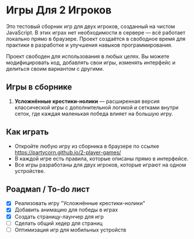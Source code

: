 # Игры Для 2 Игроков

Это тестовый сборник игр для двух игроков, созданный на чистом JavaScript. В этих играх нет необходимости в сервере — всё работает локально прямо в браузере. Проект создаётся в свободное время для практики в разработке и улучшения навыков программирования.

Проект свободен для использования в любых целях. Вы можете модифицировать код, добавлять свои игры, изменять интерфейс и делиться своим вариантом с другими.

## Игры в сборнике

1. **Усложнённые крестики-нолики** — расширенная версия классической игры с дополнительной логикой и сетками внутри сеток, где каждая маленькая победа влияет на большую игру.

## Как играть

* Откройте любую игру из сборника в браузере по ссылке https://partycorn.github.io/2-player-games/
* В каждой игре есть правила, которые описаны прямо в интерфейсе.
* Все игры разработаны для двух игроков, которые играют на одном устройстве.

## Роадмап / To-do лист

* [X]  Реализовать игру "Усложнённые крестики-нолики"
* [X]  Добавить анимацию для победы в играх
* [X]  Создать страницу-лаунчер для игр
* [ ]  Сделать общий хедер для страниц
* [ ]  Оптимизация игр для мобильных устройств
